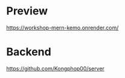 # Preview

https://workshop-mern-kemo.onrender.com/

# Backend

https://github.com/Kongphop00/server

